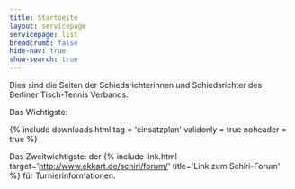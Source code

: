 ```yaml
---
title: Startseite
layout: servicepage
servicepage: list
breadcrumb: false
hide-nav: true
show-search: true
---
```


Dies sind die Seiten der Schiedsrichterinnen und Schiedsrichter des Berliner Tisch-Tennis Verbands.

Das Wichtigste:

{% include downloads.html tag = 'einsatzplan' validonly = true noheader = true %}

 <span class='fa fa-hand-o-right'></span> Das Zweitwichtigste: der {% include link.html target='http://www.ekkart.de/schiri/forum/' title='Link zum Schiri-Forum' %} für Turnierinformationen. <span class='fa fa-hand-o-left'></span>
